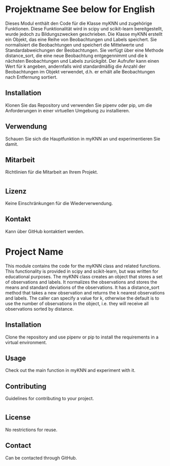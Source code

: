 # Projektname See below for English
Dieses Modul enthält den Code für die Klasse myKNN und zugehörige Funktionen.
Diese Funktionalität wird in scipy und scikit-learn bereitgestellt, wurde jedoch zu Bildungszwecken geschrieben.
Die Klasse myKNN erstellt ein Objekt, das eine Reihe von Beobachtungen und Labels speichert. Sie normalisiert die Beobachtungen
und speichert die Mittelwerte und Standardabweichungen der Beobachtungen.
Sie verfügt über eine Methode distance_sort, die eine neue Beobachtung entgegennimmt und die k nächsten Beobachtungen und Labels zurückgibt. Der Aufrufer
kann einen Wert für k angeben, andernfalls wird standardmäßig die Anzahl der Beobachtungen im Objekt verwendet, d.h. er erhält
alle Beobachtungen nach Entfernung sortiert.
## Installation

Klonen Sie das Repository und verwenden Sie pipenv oder pip, um die Anforderungen in einer virtuellen Umgebung zu installieren.

## Verwendung

Schauen Sie sich die Hauptfunktion in myKNN an und experimentieren Sie damit.

## Mitarbeit

Richtlinien für die Mitarbeit an Ihrem Projekt.
#
## Lizenz

Keine Einschränkungen für die Wiederverwendung.
## Kontakt

Kann über GitHub kontaktiert werden.

# Project Name
This module contains the code for the myKNN class and related functions.
This functionality is provided in scipy and scikit-learn, but was written for educational purposes.
The myKNN class creates an object that stores a set of observations and labels. It normalizes the observations
and stores the means and standard deviations of the observations.
It has a distance_sort method that takes a new observation and returns the k nearest observations and labels. The caller
can specify a value for k, otherwise the default is to use the number of observations in the object, i.e. they will receive
all observations sorted by distance.
## Installation

Clone the repository and use pipenv or pip to install the requirements in a virtual environment.

## Usage

Check out the main function in myKNN and experiment with it.

## Contributing

Guidelines for contributing to your project.
#
## License

No restrictions for reuse.
## Contact

Can be contacted through GitHub.
